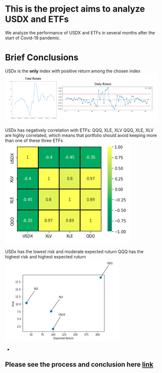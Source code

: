 # This is the project aims to analyze USDX and ETFs

 We analyze the performance of USDX and ETFs in several months after the start of Covid-19 pandemic.
 
# Brief Conclusions
 
 USDx is the **only** index with positive return among the chosen index
 ![alt text](https://github.com/peter75977/Analysis-of-USDx-and-ETFs/blob/main/SEAS%206401-etf-usdx-project/README_IMG/USDx_img.png)
 
 
 
 USDx has negatively correlation with ETFs: QQQ, XLE, XLV
 QQQ, XLE, XLV are highly correlated, which means that portfolio should avoid keeping more than one of these three ETFs
  ![alt text](https://github.com/peter75977/Analysis-of-USDx-and-ETFs/blob/main/SEAS%206401-etf-usdx-project/README_IMG/USDx_Corr_img.png)
 
 
 
 USDx has the lowest risk and moderate expected ruturn
 QQQ has the highest risk and highest expected ruturn
  ![alt text](https://github.com/peter75977/Analysis-of-USDx-and-ETFs/blob/main/SEAS%206401-etf-usdx-project/README_IMG/Risk_img.png)
 
 
 
 -
 Please see the process and conclusion here [link](https://github.com/peter75977/Analysis-of-USDx-and-ETFs/blob/main/SEAS%206401-etf-usdx-project/Final_Report.pdf)
 -
